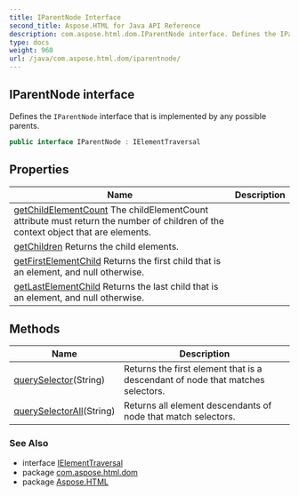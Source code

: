 ```yaml
---
title: IParentNode Interface
second_title: Aspose.HTML for Java API Reference
description: com.aspose.html.dom.IParentNode interface. Defines the IParentNode interface that is implemented by any possible parents
type: docs
weight: 960
url: /java/com.aspose.html.dom/iparentnode/
---
```

## IParentNode interface

Defines the `IParentNode` interface that is implemented by any possible parents.

```java
public interface IParentNode : IElementTraversal
```

## Properties

| Name | Description |
| --- | --- |
| [getChildElementCount](../../com.aspose.html.dom/iparentnode/childelementcount/) The childElementCount attribute must return the number of children of the context object that are elements. |
| [getChildren](../../com.aspose.html.dom/iparentnode/children/) Returns the child elements. |
| [getFirstElementChild](../../com.aspose.html.dom/iparentnode/firstelementchild/) Returns the first child that is an element, and null otherwise. |
| [getLastElementChild](../../com.aspose.html.dom/iparentnode/lastelementchild/) Returns the last child that is an element, and null otherwise. |

## Methods

| Name | Description |
| --- | --- |
| [querySelector](../../com.aspose.html.dom/iparentnode/queryselector/)(String) | Returns the first element that is a descendant of node that matches selectors. |
| [querySelectorAll](../../com.aspose.html.dom/iparentnode/queryselectorall/)(String) | Returns all element descendants of node that match selectors. |

### See Also

* interface [IElementTraversal](../../com.aspose.html.dom.traversal/ielementtraversal/)
* package [com.aspose.html.dom](../../com.aspose.html.dom/)
* package [Aspose.HTML](../../)
